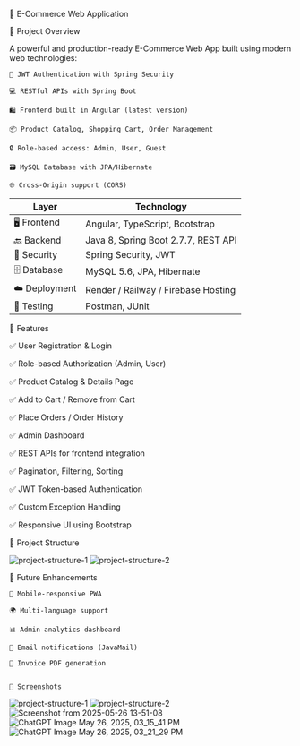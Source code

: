 🛒 E-Commerce Web Application



📌 Project Overview

A powerful and production-ready E-Commerce Web App built using modern web technologies:

    🔐 JWT Authentication with Spring Security

    💻 RESTful APIs with Spring Boot

    🛍️ Frontend built in Angular (latest version)

    📦 Product Catalog, Shopping Cart, Order Management

    🔒 Role-based access: Admin, User, Guest

    🗃️ MySQL Database with JPA/Hibernate

    🌐 Cross-Origin support (CORS)


| Layer         | Technology                          |
| ------------- | ----------------------------------- |
| 🖥️ Frontend  | Angular, TypeScript, Bootstrap      |
| 🔙 Backend    | Java 8, Spring Boot 2.7.7, REST API |
| 🔐 Security   | Spring Security, JWT                |
| 🗄️ Database  | MySQL 5.6, JPA, Hibernate           |
| ☁️ Deployment | Render / Railway / Firebase Hosting |
| 🧪 Testing    | Postman, JUnit                      |


🧩 Features

✅ User Registration & Login

✅ Role-based Authorization (Admin, User)

✅ Product Catalog & Details Page

✅ Add to Cart / Remove from Cart

✅ Place Orders / Order History

✅ Admin Dashboard

✅ REST APIs for frontend integration

✅ Pagination, Filtering, Sorting

✅ JWT Token-based Authentication

✅ Custom Exception Handling

✅ Responsive UI using Bootstrap

📁 Project Structure

![project-structure-1](https://github.com/user-attachments/assets/d6a0dfd9-809d-4ebf-bd9c-775dc8c37cf1)
![project-structure-2](https://github.com/user-attachments/assets/f1b46cc8-be65-4dd4-ae75-74bf53868ce9)


🚀 Future Enhancements

    📱 Mobile-responsive PWA

    🌍 Multi-language support

    📊 Admin analytics dashboard

    🔔 Email notifications (JavaMail)

    🧾 Invoice PDF generation


    📸 Screenshots

    

![project-structure-1](https://github.com/user-attachments/assets/4da374f1-e1c5-4f22-a0c9-b32d79bf1551)
![project-structure-2](https://github.com/user-attachments/assets/6b7632b1-54d5-4453-98e4-544523269aa8)
![Screenshot from 2025-05-26 13-51-08](https://github.com/user-attachments/assets/6f359106-3705-49fb-ba3e-a8c62a414ce2)
![ChatGPT Image May 26, 2025, 03_15_41 PM](https://github.com/user-attachments/assets/11191c3a-8784-4726-ad95-a1437905b1fb)
![ChatGPT Image May 26, 2025, 03_21_29 PM](https://github.com/user-attachments/assets/f827718c-712b-4704-bc42-5560d12a61a9)
